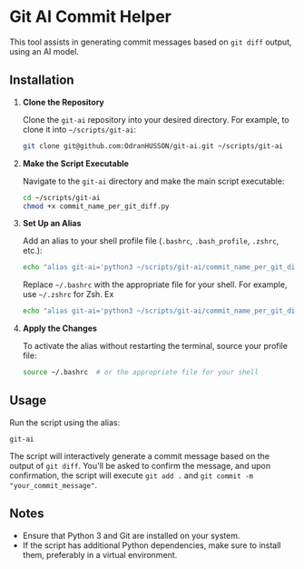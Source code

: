 # Git AI Commit Helper

This tool assists in generating commit messages based on `git diff` output, using an AI model.

## Installation

1. **Clone the Repository**

   Clone the `git-ai` repository into your desired directory. For example, to clone it into `~/scripts/git-ai`:

   ```bash
   git clone git@github.com:OdranHUSSON/git-ai.git ~/scripts/git-ai
   ```

2. **Make the Script Executable**

   Navigate to the `git-ai` directory and make the main script executable:

   ```bash
   cd ~/scripts/git-ai
   chmod +x commit_name_per_git_diff.py
   ```

3. **Set Up an Alias**

   Add an alias to your shell profile file (`.bashrc`, `.bash_profile`, `.zshrc`, etc.):

   ```bash
   echo "alias git-ai='python3 ~/scripts/git-ai/commit_name_per_git_diff.py'" >> ~/.bashrc
   ```

   Replace `~/.bashrc` with the appropriate file for your shell. For example, use `~/.zshrc` for Zsh.
   Ex
   ```zsh
   echo "alias git-ai='python3 ~/scripts/git-ai/commit_name_per_git_diff.py'" >> ~/.zshrc
   ```

4. **Apply the Changes**

   To activate the alias without restarting the terminal, source your profile file:

   ```bash
   source ~/.bashrc  # or the appropriate file for your shell
   ```

## Usage

Run the script using the alias:

```
git-ai
```

The script will interactively generate a commit message based on the output of `git diff`. You'll be asked to confirm the message, and upon confirmation, the script will execute `git add .` and `git commit -m "your_commit_message"`.

## Notes

- Ensure that Python 3 and Git are installed on your system.
- If the script has additional Python dependencies, make sure to install them, preferably in a virtual environment.